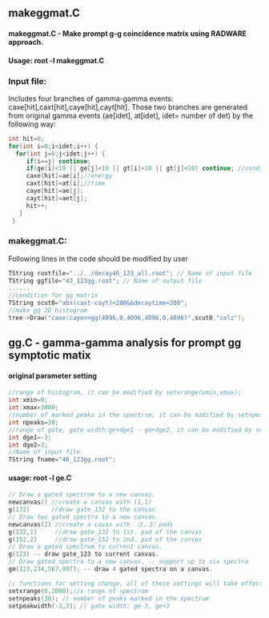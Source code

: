 
## makeggmat.C
#### makeggmat.C - Make prompt g-g coincidence matrix using RADWARE approach.
#### Usage: root -l makeggmat.C
### Input file: 
 Includes four branches of gamma-gamma events: caxe[hit],caxt[hit],caye[hit],cayt[hit].
 Those two branches are generated from original gamma events (ae[idet], at[idet], idet= number of det) by the following way:
 ```cpp
 int hit=0;
 for(int i=0;i<idet;i++) {
   for(int j=0;j<idet;j++) {
      if(i==j) continue;
      if(ge[i]<10 || ge[j]<10 || gt[i]<10 || gt[j]<10) continue; //condition for gamma-gamma coincidence.
      caxe[hit]=ae[i];//energy
      caxt[hit]=at[i];//time
      caye[hit]=ae[j];
      cayt[hit]=aet[j];
      hit++;
    }
  }
 ```   
### makeggmat.C:
Following lines in the code should be modified by user

 ```cpp
 TString rootfile="../../decay46_123_all.root"; // Name of input file
 TString ggfile="43_123gg.root"; // Name of output file
 ......
 //condition for gg matrix 
 TString scut0="abs(caxt-cayt)<200&&decaytime<200"; 
 //make gg 2D histogram 
 tree->Draw("caxe:caye>>gg(4096,0,4096,4096,0,4096)",scut0,"colz");
 ```
## gg.C - gamma-gamma analysis for prompt gg symptotic matix
#### original parameter setting 
 ```cpp
//range of histogram, it can be modified by setxrange(xmin,xmax); 
int xmin=0;
int xmax=3000;
//number of marked peaks in the spectrum, it can be modified by setnpeaks(npeaks); 
int npeaks=30;
//range of gate, gate width:ge+dge1 - ge+dge2, it can be modified by setgatewidth(dge1,dge2)
int dge1=-3;
int dge2=3;
//Name of input file
TString fname="46_123gg.root";
```
#### usage: root -l ge.C 
 ```cpp
// Draw a gated spectrum to a new canvas.
newcanvas() //create a canvas with (1,1)
g(132)      //draw gate_132 to the canvas
// Draw two gated spectra to a new canvas.
newcanvas(2) //create a cavas with （1，2）pads
g(132,1)     //draw gate_132 to 1st. pad of the canvas
g(152,2)     //draw gate_152 to 2nd. pad of the canvas
// Draw a gated spectrum to current canvas.
g(123) -- draw gate_123 to current canvas.
// Draw gated spectra to a new canvas. -- support up to six spectra
gm(123,234,567,897); -- draw 4 gated spectra on a canvas.

// functions for setting change, all of these settings will take effect for the next drawing. 
setxrange(0,2000);//x range of spectrum
setnpeaks(30); // number of peaks marked in the spectrum
setpeakwidth(-3,3); // gate width: ge-3, ge+3

```
